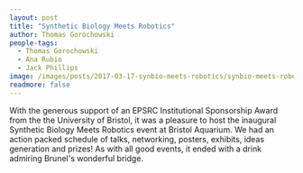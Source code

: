 ```yaml
---
layout: post
title: "Synthetic Biology Meets Robotics"
author: Thomas Gorochowski
people-tags: 
  - Thomas Gorochowski
  - Ana Rubio
  - Jack Phillips
image: /images/posts/2017-03-17-synbio-meets-robotics/synbio-meets-robotics-2.jpg
readmore: false
---
```

With the generous support of an EPSRC Institutional Sponsorship Award from the the University of Bristol, it was a pleasure to host the inaugural Synthetic Biology Meets Robotics event at Bristol Aquarium. We had an action packed schedule of talks, networking, posters, exhibits, ideas generation and prizes! As with all good events, it ended with a drink admiring Brunel's wonderful bridge.
